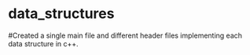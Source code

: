 # data_structures
#Created a single main file and different header files implementing each data structure in c++.
